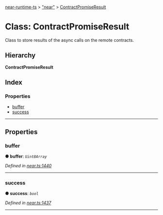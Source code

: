 [near-runtime-ts](../README.md) > ["near"](../modules/_near_.md) > [ContractPromiseResult](../classes/_near_.contractpromiseresult.md)

# Class: ContractPromiseResult

Class to store results of the async calls on the remote contracts.

## Hierarchy

**ContractPromiseResult**

## Index

### Properties

* [buffer](_near_.contractpromiseresult.md#buffer)
* [success](_near_.contractpromiseresult.md#success)

---

## Properties

<a id="buffer"></a>

###  buffer

**● buffer**: *`Uint8Array`*

*Defined in [near.ts:1440](https://github.com/nearprotocol/near-runtime-ts/blob/b0670e9/near.ts#L1440)*

___
<a id="success"></a>

###  success

**● success**: *`bool`*

*Defined in [near.ts:1437](https://github.com/nearprotocol/near-runtime-ts/blob/b0670e9/near.ts#L1437)*

___

